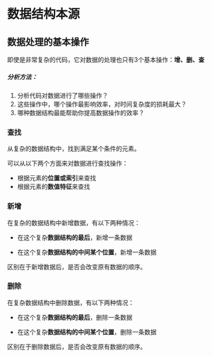 # 数据结构本源

## 数据处理的基本操作

即使是非常复杂的代码，它对数据的处理也只有3个基本操作：**增、删、查**

##### 分析方法：

1. 分析代码对数据进行了哪些操作？
2. 这些操作中，哪个操作最影响效率，对时间复杂度的损耗最大？
3. 哪种数据结构最能帮助你提高数据操作的效率？

### 查找

从复杂的数据结构中，找到满足某个条件的元素。

可以从以下两个方面来对数据进行查找操作：

* 根据元素的**位置或索引**来查找
* 根据元素的**数值特征**来查找

### 新增

在复杂的数据结构中新增数据，有以下两种情况：

* 在这个复杂**数据结构的最后**，新增一条数据

* 在这个复杂**数据结构的中间某个位置**，新增一条数据

区别在于新增数据后，是否会改变原有数据的顺序。

### 删除

在复杂数据结构中删除数据，有以下两种情况：

* 在这个复杂**数据结构的最后**，删除一条数据

* 在这个复杂**数据结构的中间某个位置**，删除一条数据

区别在于删除数据后，是否会改变原有数据的顺序。

















